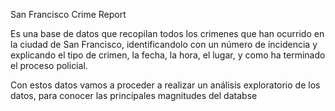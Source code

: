 San Francisco Crime Report

Es una base de datos que recopilan todos los crimenes que han ocurrido en la ciudad de San Francisco, identificandolo con un número de incidencia y explicando el tipo de crimen, la fecha, la hora, el lugar, y como ha terminado el proceso policial.

Con estos datos vamos a proceder a realizar un análisis exploratorio de los datos, para conocer las principales magnitudes del databse
